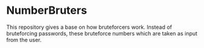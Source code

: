 # NumberBruters
This repository gives a base on how bruteforcers work. Instead of bruteforcing passwords, these bruteforce numbers which are taken as input from the user.
